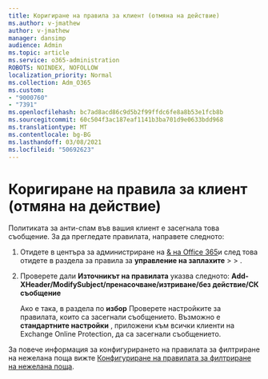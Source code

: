 ```yaml
---
title: Коригиране на правила за клиент (отмяна на действие)
ms.author: v-jmathew
author: v-jmathew
manager: dansimp
audience: Admin
ms.topic: article
ms.service: o365-administration
ROBOTS: NOINDEX, NOFOLLOW
localization_priority: Normal
ms.collection: Adm_O365
ms.custom:
- "9000760"
- "7391"
ms.openlocfilehash: bc7ad8acd86c9d5b2f99ffdc6fe8a8b53e1fcb8b
ms.sourcegitcommit: 60c504f3ac187eaf1141b3ba701d9e0633bdd968
ms.translationtype: MT
ms.contentlocale: bg-BG
ms.lasthandoff: 03/08/2021
ms.locfileid: "50692623"
---
```

# <a name="fix-tenant-policy-action-override"></a>Коригиране на правила за клиент (отмяна на действие)

Политиката за анти-спам във вашия клиент е засегнала това съобщение. За да прегледате правилата, направете следното:

1. Отидете в центъра за администриране на [& на Office 365](https://go.microsoft.com/fwlink/p/?linkid=2077143)и след това отидете в раздела за правила за **управление на заплахите**  >    >  [](https://go.microsoft.com/fwlink/?linkid=2101518).
2. Проверете дали **Източникът на правилата** указва следното:  **Add-XHeader/ModifySubject/пренасочване/изтриване/без действие/СК съобщение**

    Ако е така, в раздела по **избор** Проверете настройките за правилата, които са засегнали съобщението. Възможно е **стандартните настройки** , приложени към всички клиенти на Exchange Online Protection, да са засегнали съобщението.

За повече информация за конфигурирането на правилата за филтриране на нежелана поща вижте [Конфигуриране на правилата за филтриране на нежелана поща](https://go.microsoft.com/fwlink/?linkid=2101431).
